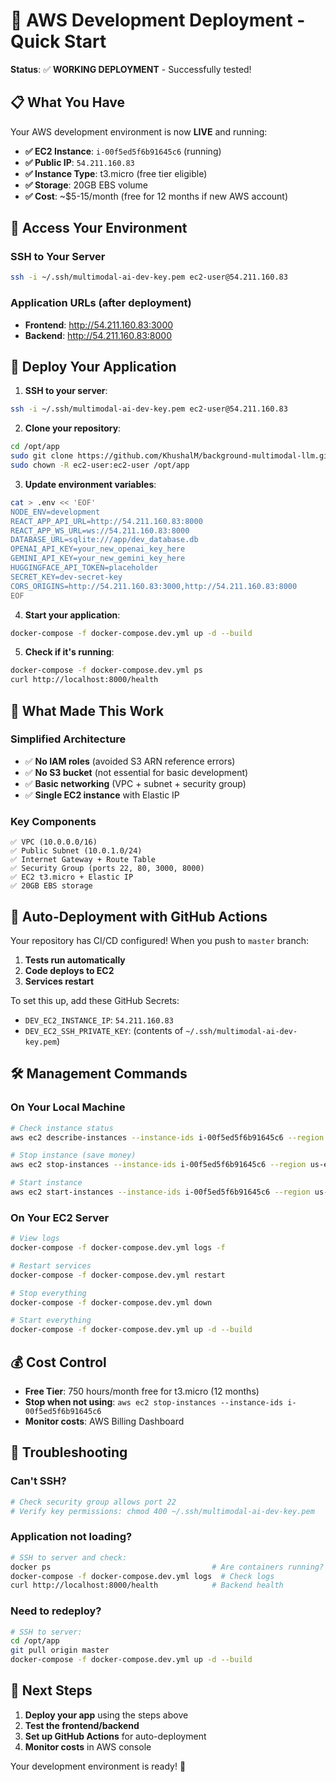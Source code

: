 # 🚀 AWS Development Deployment - Quick Start

**Status**: ✅ **WORKING DEPLOYMENT** - Successfully tested!

## 📋 **What You Have**

Your AWS development environment is now **LIVE** and running:

- **✅ EC2 Instance**: `i-00f5ed5f6b91645c6` (running)
- **✅ Public IP**: `54.211.160.83`
- **✅ Instance Type**: t3.micro (free tier eligible)
- **✅ Storage**: 20GB EBS volume
- **✅ Cost**: ~$5-15/month (free for 12 months if new AWS account)

## 🔗 **Access Your Environment**

### **SSH to Your Server**

```bash
ssh -i ~/.ssh/multimodal-ai-dev-key.pem ec2-user@54.211.160.83
```

### **Application URLs** (after deployment)

- **Frontend**: http://54.211.160.83:3000
- **Backend**: http://54.211.160.83:8000

## 🚀 **Deploy Your Application**

1. **SSH to your server**:

```bash
ssh -i ~/.ssh/multimodal-ai-dev-key.pem ec2-user@54.211.160.83
```

2. **Clone your repository**:

```bash
cd /opt/app
sudo git clone https://github.com/KhushalM/background-multimodal-llm.git .
sudo chown -R ec2-user:ec2-user /opt/app
```

3. **Update environment variables**:

```bash
cat > .env << 'EOF'
NODE_ENV=development
REACT_APP_API_URL=http://54.211.160.83:8000
REACT_APP_WS_URL=ws://54.211.160.83:8000
DATABASE_URL=sqlite:///app/dev_database.db
OPENAI_API_KEY=your_new_openai_key_here
GEMINI_API_KEY=your_new_gemini_key_here
HUGGINGFACE_API_TOKEN=placeholder
SECRET_KEY=dev-secret-key
CORS_ORIGINS=http://54.211.160.83:3000,http://54.211.160.83:8000
EOF
```

4. **Start your application**:

```bash
docker-compose -f docker-compose.dev.yml up -d --build
```

5. **Check if it's running**:

```bash
docker-compose -f docker-compose.dev.yml ps
curl http://localhost:8000/health
```

## 🔧 **What Made This Work**

### **Simplified Architecture**

- ✅ **No IAM roles** (avoided S3 ARN reference errors)
- ✅ **No S3 bucket** (not essential for basic development)
- ✅ **Basic networking** (VPC + subnet + security group)
- ✅ **Single EC2 instance** with Elastic IP

### **Key Components**

```
✅ VPC (10.0.0.0/16)
✅ Public Subnet (10.0.1.0/24)
✅ Internet Gateway + Route Table
✅ Security Group (ports 22, 80, 3000, 8000)
✅ EC2 t3.micro + Elastic IP
✅ 20GB EBS storage
```

## 🔄 **Auto-Deployment with GitHub Actions**

Your repository has CI/CD configured! When you push to `master` branch:

1. **Tests run automatically**
2. **Code deploys to EC2**
3. **Services restart**

To set this up, add these GitHub Secrets:

- `DEV_EC2_INSTANCE_IP`: `54.211.160.83`
- `DEV_EC2_SSH_PRIVATE_KEY`: (contents of `~/.ssh/multimodal-ai-dev-key.pem`)

## 🛠️ **Management Commands**

### **On Your Local Machine**

```bash
# Check instance status
aws ec2 describe-instances --instance-ids i-00f5ed5f6b91645c6 --region us-east-1

# Stop instance (save money)
aws ec2 stop-instances --instance-ids i-00f5ed5f6b91645c6 --region us-east-1

# Start instance
aws ec2 start-instances --instance-ids i-00f5ed5f6b91645c6 --region us-east-1
```

### **On Your EC2 Server**

```bash
# View logs
docker-compose -f docker-compose.dev.yml logs -f

# Restart services
docker-compose -f docker-compose.dev.yml restart

# Stop everything
docker-compose -f docker-compose.dev.yml down

# Start everything
docker-compose -f docker-compose.dev.yml up -d --build
```

## 💰 **Cost Control**

- **Free Tier**: 750 hours/month free for t3.micro (12 months)
- **Stop when not using**: `aws ec2 stop-instances --instance-ids i-00f5ed5f6b91645c6`
- **Monitor costs**: AWS Billing Dashboard

## 🚨 **Troubleshooting**

### **Can't SSH?**

```bash
# Check security group allows port 22
# Verify key permissions: chmod 400 ~/.ssh/multimodal-ai-dev-key.pem
```

### **Application not loading?**

```bash
# SSH to server and check:
docker ps                                    # Are containers running?
docker-compose -f docker-compose.dev.yml logs  # Check logs
curl http://localhost:8000/health            # Backend health
```

### **Need to redeploy?**

```bash
# SSH to server:
cd /opt/app
git pull origin master
docker-compose -f docker-compose.dev.yml up -d --build
```

## 🎯 **Next Steps**

1. **Deploy your app** using the steps above
2. **Test the frontend/backend**
3. **Set up GitHub Actions** for auto-deployment
4. **Monitor costs** in AWS console

Your development environment is ready! 🎉
